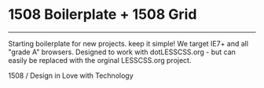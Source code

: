 # 1508 Boilerplate + 1508 Grid
-------
Starting boilerplate for new projects. keep it simple! We target IE7+ and all "grade A" browsers.
Designed to work with dotLESSCSS.org - but can easily be replaced with the orginal LESSCSS.org project.

1508 / Design in Love with Technology
